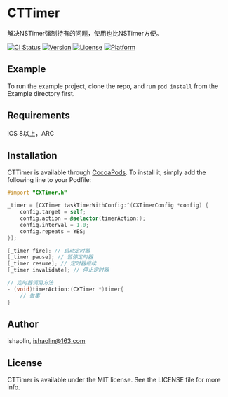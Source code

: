 # CTTimer

解决NSTimer强制持有的问题，使用也比NSTimer方便。

[![CI Status](http://img.shields.io/travis/ishaolin/CTTimer.svg?style=flat)](https://travis-ci.org/ishaolin/CTTimer)
[![Version](https://img.shields.io/cocoapods/v/CTTimer.svg?style=flat)](http://cocoapods.org/pods/CTTimer)
[![License](https://img.shields.io/cocoapods/l/CTTimer.svg?style=flat)](http://cocoapods.org/pods/CTTimer)
[![Platform](https://img.shields.io/cocoapods/p/CTTimer.svg?style=flat)](http://cocoapods.org/pods/CTTimer)

## Example

To run the example project, clone the repo, and run `pod install` from the Example directory first.

## Requirements

iOS 8以上，ARC

## Installation

CTTimer is available through [CocoaPods](http://cocoapods.org). To install
it, simply add the following line to your Podfile:

```objectivec
#import "CXTimer.h"

_timer = [CXTimer taskTimerWithConfig:^(CXTimerConfig *config) {
    config.target = self;
    config.action = @selector(timerAction:);
    config.interval = 1.0;
    config.repeats = YES;
}];

[_timer fire]; // 启动定时器
[_timer pause]; // 暂停定时器
[_timer resume]; // 定时器继续
[_timer invalidate]; // 停止定时器

// 定时器调用方法
- (void)timerAction:(CXTimer *)timer{
    // 做事
}
```

## Author

ishaolin, ishaolin@163.com

## License

CTTimer is available under the MIT license. See the LICENSE file for more info.
